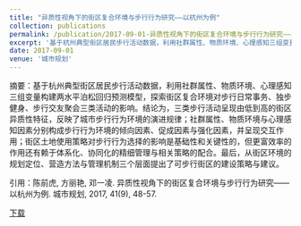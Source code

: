 ```yaml
---
title: "异质性视角下的街区复合环境与步行行为研究——以杭州为例"
collection: publications
permalink: /publication/2017-09-01-异质性视角下的街区复合环境与步行行为研究——以杭州为例
excerpt: '基于杭州典型街区居民步行活动数据，利用社群属性、物质环境、心理感知三组变量构建两水平泊松回归预测模型，探索街区复合环境对步行日常事务、独步健身、步行交友聚会三类活动的影响。结论为，三类步行活动呈现由低到高的街区异质性特征，反映了城市步行行为环境的演进规律；社群属性、物质环境与心理感知因素分别构成步行行为环境的倾向因素、促成因素与强化因素，并呈现交互作用；街区土地使用策略对步行行为选择的影响是基础性和关键性的，但更富效率的作用还有赖于体系化、协同化的精细管理与相关策略的配合。最后，从街区环境的规划定位、营造方法与管理机制三个层面提出了可步行街区的建设策略与建议。'
date: 2017-09-01
venue: '城市规划'
---
```

摘要：基于杭州典型街区居民步行活动数据，利用社群属性、物质环境、心理感知三组变量构建两水平泊松回归预测模型，探索街区复合环境对步行日常事务、独步健身、步行交友聚会三类活动的影响。结论为，三类步行活动呈现由低到高的街区异质性特征，反映了城市步行行为环境的演进规律；社群属性、物质环境与心理感知因素分别构成步行行为环境的倾向因素、促成因素与强化因素，并呈现交互作用；街区土地使用策略对步行行为选择的影响是基础性和关键性的，但更富效率的作用还有赖于体系化、协同化的精细管理与相关策略的配合。最后，从街区环境的规划定位、营造方法与管理机制三个层面提出了可步行街区的建设策略与建议。

引用：陈前虎, 方丽艳, 邓一凌. 异质性视角下的街区复合环境与步行行为研究——以杭州为例. 城市规划, 2017, 41(9), 48-57.

[下载](http://YilingDeng.github.io/files/异质性视角下的街区复合环境与步行行为研究——以杭州为例.pdf)